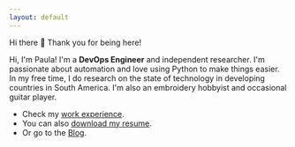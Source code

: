 ```yaml
---
layout: default
---
```

Hi there :wave: Thank you for being here! 

Hi, I'm Paula! I'm a **DevOps Engineer** and independent researcher. I'm passionate about automation and love using Python to make things easier. In my free time, I do research on the state of technology in developing countries in South America. I'm also an embroidery hobbyist and occasional guitar player.


- Check my [work experience](/work).
- You can also [download my resume](/GautoResume.pdf).
- Or go to the [Blog](/blog).
